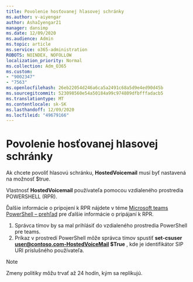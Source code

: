 ```yaml
---
title: Povolenie hosťovanej hlasovej schránky
ms.author: v-aiyengar
author: AshaIyengar21
manager: dansimp
ms.date: 12/09/2020
ms.audience: Admin
ms.topic: article
ms.service: o365-administration
ROBOTS: NOINDEX, NOFOLLOW
localization_priority: Normal
ms.collection: Adm_O365
ms.custom:
- "9002347"
- "7563"
ms.openlocfilehash: 26eb22054d246a6ca5a2491c68a5d9e4ed90d45b
ms.sourcegitcommit: 523098560e54a50184a99c974809dfbfffadacb5
ms.translationtype: MT
ms.contentlocale: sk-SK
ms.lasthandoff: 12/09/2020
ms.locfileid: "49679166"
---
```

# <a name="how-to-enable-hosted-voicemail"></a>Povolenie hosťovanej hlasovej schránky

Ak chcete povoliť hlasovú schránku, **HostedVoicemail** musí byť nastavená na možnosť $true.

Vlastnosť **HostedVoicemail** používateľa pomocou vzdialeného prostredia POWERSHELL (RPR).

Ďalšie informácie o pripojení k RPR nájdete v téme [Microsoft teams PowerShell – prehľad](https://docs.microsoft.com/microsoftteams/teams-powershell-overview) pre ďalšie informácie o pripájaní k RPR.

1. Správca tímov by sa mal prihlásiť do vzdialeného prostredia PowerShell pre teams.
1. Príkaz v prostredí PowerShell môže správca tímov spustiť **set-csuser user@contoso.com-HostedVoiceMail $True** , kde je identifikátor SIP URI príslušného používateľa.

> [!NOTE]
> Zmeny politiky môžu trvať až 24 hodín, kým sa replikujú.